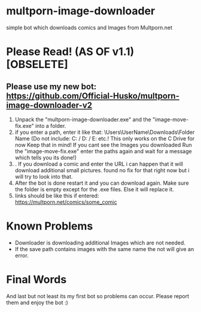 # multporn-image-downloader
simple bot which downloads comics and Images from Multporn.net

# Please Read! (AS OF v1.1) [OBSELETE]

## Please use my new bot: https://github.com/Official-Husko/multporn-image-downloader-v2

1. Unpack the "multporn-image-downloader.exe" and the "image-move-fix.exe" into a folder.
2. if you enter a path, enter it like that: \Users\UserName\Downloads\Folder Name
(Do not include: C: / D: / E: etc.!
This only works on the C Drive for now Keep that in mind!
If you cant see the Images you downloaded Run the "image-move-fix.exe" enter the paths again and wait for a message which tells you its done!)
3. . If you download a comic and enter the URL i can happen that it will download additional small pictures. found no fix for that right now but i will try to look into that.
3. After the bot is done restart it and you can download again. Make sure the folder is empty except for the .exe files. Else it will replace it.
4. links should be like this if entered: https://multporn.net/comics/some_comic

# Known Problems

- Downloader is downloading additional Images which are not needed.
- If the save path contains images with the same name the not will give an error.

# Final Words

And last but not least its my first bot so problems can occur. Please report them and enjoy the bot :)
